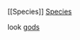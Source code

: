 
[[Species]]
[Species](https://github.com/astro-man2/Legends-of-the-Untold/blob/main/Species)


look [gods](https://github.com/astro-man2/Legends-of-the-Untold/blob/main/gods.md)
